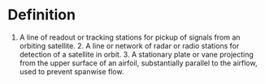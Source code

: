 # Definition

1.  A line of readout or tracking stations for pickup of signals from an
    orbiting satellite. 2. A line or network of radar or radio stations
    for detection of a satellite in orbit. 3. A stationary plate or vane
    projecting from the upper surface of an airfoil, substantially
    parallel to the airflow, used to prevent spanwise flow.

